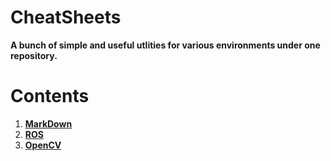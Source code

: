 # CheatSheets
**A bunch of simple and useful utlities for various environments under one repository.**


# Contents

1. **[MarkDown](https://github.com/mtc-20/CheatSheets/blob/master/MarkDown_CS.md)**
2. **[ROS](https://github.com/mtc-20/CheatSheets/blob/master/ROS_CS.md)**
3. **[OpenCV](https://github.com/mtc-20/CheatSheets/blob/master/opencv.md)**

